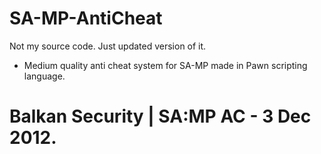 # SA-MP-AntiCheat
Not my source code. Just updated version of it.

- Medium quality anti cheat system for SA-MP made in Pawn scripting language.

# Balkan Security | SA:MP AC - 3 Dec 2012.
